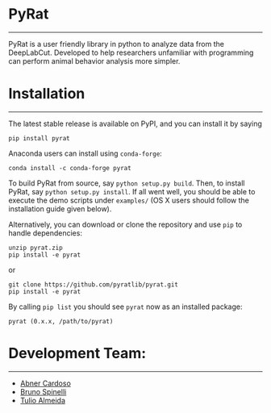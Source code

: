 # PyRat
------------
PyRat is a user friendly library in python to analyze data from the DeepLabCut. Developed to help researchers unfamiliar with programming can perform animal behavior analysis more simpler.

# Installation
------------

The latest stable release is available on PyPI, and you can install it by saying
```
pip install pyrat
```
Anaconda users can install using ``conda-forge``:
```
conda install -c conda-forge pyrat
```

To build PyRat from source, say `python setup.py build`.
Then, to install PyRat, say `python setup.py install`.
If all went well, you should be able to execute the demo scripts under `examples/`
(OS X users should follow the installation guide given below).

Alternatively, you can download or clone the repository and use `pip` to handle dependencies:

```
unzip pyrat.zip
pip install -e pyrat
```
or
```
git clone https://github.com/pyratlib/pyrat.git
pip install -e pyrat
```

By calling `pip list` you should see `pyrat` now as an installed package:
```
pyrat (0.x.x, /path/to/pyrat)
```

# Development Team:
------------

- [Abner Cardoso] 
- [Bruno Spinelli]
- [Tulio Almeida]

<!-- Links -->
[Abner Cardoso]:https://github.com/abnr
[Bruno Spinelli]:https://github.com/brunospinelli
[Tulio Almeida]:https://github.com/tuliofalmeida



